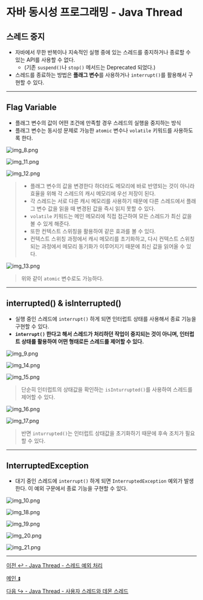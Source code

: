 # 자바 동시성 프로그래밍 - Java Thread

## 스레드 중지

- 자바에서 무한 반복이나 지속적인 실행 중에 있는 스레드를 중지하거나 종료할 수 있는 API를 사용할 수 없다.
  - (기존 `suspend()`나 `stop()` 메서드는 Deprecated 되었다.)
- 스레드를 종료하는 방법은 **플래그 변수**를 사용하거나 `interrupt()`를 활용해서 구현할 수 있다.

---

## Flag Variable

- 플래그 변수의 값이 어떤 조건에 만족할 경우 스레드의 실행을 중지하는 방식
- 플래그 변수는 동시성 문제로 가능한 `atomic` 변수나 `volatile` 키워드를 사용하도록 한다.

![img_8.png](image/img_8.png)

![img_11.png](image/img_11.png)

![img_12.png](image/img_12.png)

> - 플래그 변수의 값을 변경한다 하더라도 메모리에 바로 반영되는 것이 아니라 효율을 위해 각 스레드의 캐시 메모리에 우선 저장이 된다.
> - 각 스레드는 서로 다른 캐시 메모리를 사용하기 때문에 다른 스레드에서 플래그 변수 값을 읽을 때 변경된 값을 즉시 읽지 못할 수 있다.
> - `volatile` 키워드는 메인 메모리에 직접 접근하여 모든 스레드가 최신 값을 볼 수 있게 해준다.
> - 또한 컨텍스트 스위칭을 활용하여 같은 효과를 볼 수 있다.
> - 컨텍스트 스위칭 과정에서 캐시 메모리를 초기화하고, 다시 컨텍스트 스위칭 되는 과정에서 메모리 동기화가 이루어지기 때문에 최신 값을 읽어올 수 있다.

![img_13.png](image/img_13.png)

> 위와 같이 `atomic` 변수로도 가능하다.

---

## interrupted() & isInterrupted()

- 실행 중인 스레드에 `interrupt()` 하게 되면 인터럽트 상태를 사용해서 종료 기능을 구현할 수 있다.
- **`interrupt()` 한다고 해서 스레드가 처리하던 작업이 중지되는 것이 아니며, 인터럽트 상태를 활용하여 어떤 형태로든 스레드를 제어할 수 있다.**

![img_9.png](image/img_9.png)

![img_14.png](image/img_14.png)

![img_15.png](image/img_15.png)

> 단순히 인터럽트의 상태값을 확인하는 `isInturrupted()`를 사용하여 스레드를 제어할 수 있다.

![img_16.png](image/img_16.png)

![img_17.png](image/img_17.png)

> 반면 `inturrupted()`는 인터럽트 상태값을 초기화하기 때문에 후속 조치가 필요할 수 있다.

---

## InterruptedException

- 대기 중인 스레드에 `interrupt()` 하게 되면 `InterruptedException` 예외가 발생한다. 이 예외 구문에서 종료 기능을 구현할 수 있다.

![img_10.png](image/img_10.png)

![img_18.png](image/img_18.png)

![img_19.png](image/img_19.png)

![img_20.png](image/img_20.png)

![img_21.png](image/img_21.png)

---

[이전 ↩️ - Java Thread - 스레드 예외 처리](https://github.com/genesis12345678/TIL/blob/main/Java/reactive/javathread/%ED%99%9C%EC%9A%A9/UncaughtExceptionHandler.md)

[메인 ⏫](https://github.com/genesis12345678/TIL/blob/main/Java/reactive/Main.md)

[다음 ↪️ - Java Thread - 사용자 스레드와 데몬 스레드](https://github.com/genesis12345678/TIL/blob/main/Java/reactive/javathread/%ED%99%9C%EC%9A%A9/Daemod.md)